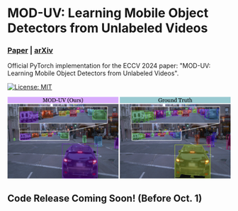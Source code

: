 # MOD-UV: Learning Mobile Object Detectors from Unlabeled Videos
### [Paper](https://arxiv.org/pdf/2405.14841.pdf) | [arXiv](https://arxiv.org/abs/2405.14841)

Official PyTorch implementation for the ECCV 2024 paper: "MOD-UV: Learning Mobile Object Detectors from Unlabeled Videos".

<a href="#license"><img alt="License: MIT" src="https://img.shields.io/badge/license-MIT-blue.svg"/></a>  

![](assets/teaser.jpg)

## Code Release Coming Soon! (Before Oct. 1)
